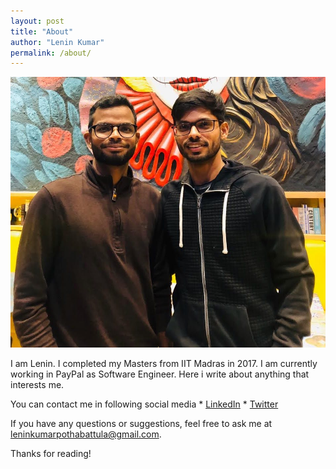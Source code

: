 ```yaml
---
layout: post
title: "About"
author: "Lenin Kumar"
permalink: /about/
---
```

<p align="center">
    <img src="/assets/images/about/about.jpg" alt="Architecture">
</p>


   I am Lenin. I completed my Masters from IIT Madras in 2017. I am currently working in PayPal as Software Engineer. 
Here i write about anything that interests me.

You can contact me in following social media
    * [LinkedIn](https://www.linkedin.com/in/leninkumar-pothabattula/)
    * [Twitter](https://twitter.com/leninkumar31)

If you have any questions or suggestions, feel free to ask me at leninkumarpothabattula@gmail.com.

Thanks for reading!
